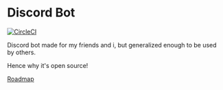 # Discord Bot

[![CircleCI](https://circleci.com/gh/jensrotne/discord-bot/tree/master.svg?style=svg)](https://circleci.com/gh/jensrotne/discord-bot/tree/master)

Discord bot made for my friends and i, but generalized enough to be used by others. 

Hence why it's open source!

[Roadmap](https://trello.com/b/N3xxyK7c/discord-bot-ideas)